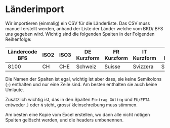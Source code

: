 # Länderimport

Wir importieren (einmalig) ein CSV für die Länderliste. Das CSV muss manuell erstellt werden, anhand der Liste der Länder welche vom BKD/ BFS uns gegeben wird. Wichtig sind die folgenden Spalten in der Folgenden Reihenfolge:

| Ländercode BFS | ISO2 | ISO3 | DE Kurzform | FR Kurzform | IT Kurzform | EN Kurzform | Eintrag gültig | EU/EFTA |
|----------------|------|------|-------------|-------------|-------------|-------------|----------------|---------|
| 8100           | CH   | CHE  | Schweiz     | Suisse      | Svizzera    | Switzerland | J              | J       |

Die Namen der Spalten ist egal, wichtig ist aber dass, sie keine Semikolons (`;`) enthalten und nur eine Zeile sind. Am besten enthalten sie auch keine Umlaute.

Zusätzlich wichtig ist, das in den Spalten `Eintrag Gültig` und `EU/EFTA` entweder `J` oder `N` steht, gross/ kleinschreibung muss stimmen.

Am besten eine Kopie vom Excel erstellen, wo dann alle nicht nötigen Spalten gelöscht werden, und die headers umbenennen.
